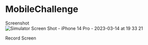 # MobileChallenge

Screenshot
![Simulator Screen Shot - iPhone 14 Pro - 2023-03-14 at 19 33 21](https://user-images.githubusercontent.com/17695771/225021114-673ef821-c425-43d4-9d69-04f626d2c6bc.png)

Record Screen
